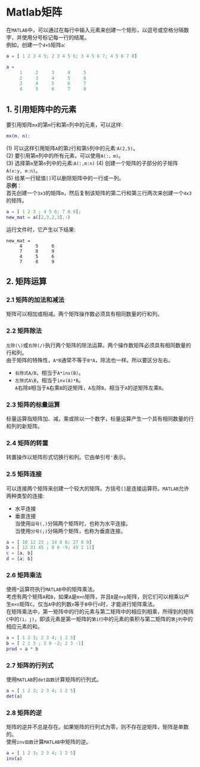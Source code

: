 # Matlab矩阵    
在`MATLAB`中，可以通过在每行中输入元素来创建一个矩形，以逗号或空格分隔数字，并使用分号标记每一行的结尾。   
例如，创建一个`4×5`矩阵`a`:   
```matlab
a = [ 1 2 3 4 5; 2 3 4 5 6; 3 4 5 6 7; 4 5 6 7 8]

a =
     1     2     3     4     5
     2     3     4     5     6
     3     4     5     6     7
     4     5     6     7     8
```
## 1. 引用矩阵中的元素    
要引用矩阵`mx`的第`m`行和第`n`列中的元素，可以这样:    
```matlab
mx(m, n);
```
(1) 可以这样引用矩阵`A`的第`2`行和第`5`列中的元素:`A(2,5)`。     
(2) 要引用第`m`列中的所有元素，可以使用`A(:，m)`。    
(3) 选择第`m`至第`n`列中的元素:`A(:,m:n)`
(4) 创建一个矩阵的子部分的子矩阵`A(x:y, m:n)`。    
(5) 给某一行赋值`[]`可以删除矩阵中的一行或一列。     
**示例**：    
首先创建一个`3x3`的矩阵`m`，然后复制该矩阵的第二行和第三行两次来创建一个`4x3`的矩阵。   
```matlab
a = [ 1 2 3 ; 4 5 6; 7 8 9];
new_mat = a([2,3,2,3],:)
```
运行文件时，它产生以下结果:
```
new_mat =
     4     5     6
     7     8     9
     4     5     6
     7     8     9
```
## 2. 矩阵运算    
### 2.1 矩阵的加法和减法    
矩阵可以相加或相减。两个矩阵操作数必须具有相同数量的行和列。    
### 2.2 矩阵除法    
`左除(\)`或`右除(/)`执行两个矩阵的除法运算。两个操作数矩阵必须具有相同数量的行和列。    
由于矩阵的特殊性，`A*B`通常不等于`B*A`，除法也一样。所以要区分左右。    
- `右除式A/B`，相当于`A*inv(B)`。   
- `左除式A\B`，相当于`inv(A)*B`。   
`A`右除`B`相当于`A`右乘`B`的逆矩阵，`A`左除`B`，相当于`A`的逆矩阵左乘`B`。       
### 2.3 矩阵的标量运算     
标量运算指矩阵加、减，乘或除以一个数字，标量运算产生一个具有相同数量的行和列的新矩阵。  
### 2.4 矩阵的转置    
转置操作以矩阵形式切换行和列。它由单引号`'`表示。   
### 2.5 矩阵连接    
可以连接两个矩阵来创建一个较大的矩阵。方括号`[]`是连接运算符。`MATLAB`允许两种类型的连接:    
- 水平连接   
- 垂直连接   
当使用`逗号(,)`分隔两个矩阵时，也称为水平连接。   
当使用`分号(;)`分隔两个矩阵，也称为垂直连接。   
```matlab
a = [ 10 12 23 ; 14 8 6; 27 8 9]
b = [ 12 31 45 ; 8 0 -9; 45 2 11]
c = [a, b]
d = [a; b]
```
### 2.6 矩阵乘法    
使用`*`运算符执行`MATLAB`中的矩阵乘法。    
考虑有两个矩阵`A`和`B`，如果`A`是`m×n`矩阵，并且`B`是`n×p`矩阵，则它们可以相乘以产生`m×n`矩阵`C`。仅当`A`中的列数`n`等于`B`中行`n`时，才能进行矩阵乘法。    
在矩阵乘法中，第一矩阵中的行的元素与第二矩阵中的相应列相乘，所得到的矩阵`C`中的`(i，j)`，即该元素是第一矩阵的`第i行`中的元素的乘积与第二矩阵的`第j列`中的相应元素的和。   
```matlab
a = [ 1 2 3; 2 3 4; 1 2 5]
b = [ 2 1 3 ; 5 0 -2; 2 3 -1]
prod = a * b
```
### 2.7 矩阵的行列式    
使用`MATLAB`的`det函数`计算矩阵的行列式。    
```matlab
a = [ 1 2 3; 2 3 4; 1 2 5]
det(a)
```
### 2.8 矩阵的逆    
矩阵的逆并不总是存在。如果矩阵的行列式为零，则不存在逆矩阵，矩阵是单数的。    
使用`inv函数`计算`MATLAB`中矩阵的逆。     
```matlab
a = [ 1 2 3; 2 3 4; 1 2 5]
inv(a)
```

